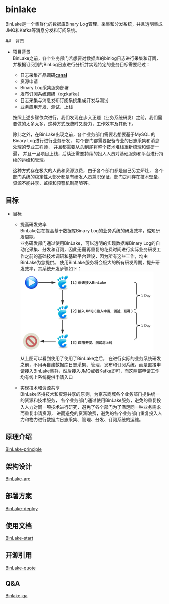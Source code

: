 # binlake 

BinLake是一个集群化的数据库Binary Log管理、采集和分发系统，并且透明集成JMQ和Kafka等消息分发和订阅系统。

##　背景

* 项目背景  
    BinLake之前，各个业务部门若想要对数据库的binlog日志进行采集和订阅，并根据订阅到的BinLog日志进行分析并实现特定的业务目标需要经过：
    
    * 日志采集产品调研[**canal**](https://github.com/alibaba/canal)
    * 资源申请
    * Binary Log采集服务部署
    * 发布订阅系统调研（eg:kafka）
    * 日志采集与消息发布订阅系统集成开发与测试
    * 业务应用开发、测试、上线  

    按照上述步骤依次进行，我们发现在步入正题（业务系统研发）之前，我们需要做的太多太多，这种方式既费时又费力，工作效率及其低下。  
    
    除此之外，在BinLake出现之前，各个业务部门需要若想要基于MySQL 的Binary Log进行进行业务研发， 每个部门都需要配备专业的日志采集和消息处理的专业工程师，
    并且都需要从头到尾将整个技术堆栈重新梳理和调研一遍， 并且一旦项目上线，后续还需要持续的投入人员对基础服务和平台进行持续的运维和管理。    
    
    这种方式存在极大的人员和资源浪费，由于各个部门都是自己另立炉灶， 各个部门系统的稳定性大部分都是有研发人员兼职保证、部门之间存在技术壁垒、资源不能共享、监控和预警机制简陋等。

## 目标  
* 目标    
    * 提高研发效率  
        BinLake旨在提高基于数据库Binary Log的业务系统的研发效率，缩短研发周期。  
        业务研发部门通过使用BinLake，可以透明的实现数据库Binary Log的自动化采集、分发和订阅，因此无需再重复的花费时间进行实际业务研发工作之前的基础技术调研和基础平台建设，因为所有这些工作，均由BinLake为您提供。
        使用BinLake服务将会极大的所有研发周期，提升研发效率，其系统开发步骤如下：    
        ![image](./doc/app-procedure.png)    
        从上图可以看到使用了使用了BinLake之后， 在进行实际的业务系统研发之前，不用再自建数据库日志采集、管理、发布和订阅系统，而是直接申请接入BinLake集群，然后接入JMQ或者Kafka即可，而这两部申请工作均有线上系统提供申请入口
        
    * 实现技术和资源共享  
        BinLake坚持技术和资源共享的原则，为京东商城各个业务部门提供统一的资源和技术服务，
        各个业务部门通过使用BinLake服务，避免的重复投入人力对同一项技术进行研究，避免了各个部门为了满足同一种业务需求而重复申请资源，
        进而避免的资源浪费，避免的各个业务部门重复投入人力和物力进行数据库日志采集、管理、分发、订阅系统的运维。

## 原理介绍  
[BinLake-principle](./doc/binlake-principle.md)  

## 架构设计  
[BinLake-arc](./doc/binlake-arc.md)  

## 部署方案  
[BinLake-deploy](./doc/binlake-deploy.md)  

## 使用文档  
[BinLake-start](./doc/binlake-start.md)  

## 开源引用  
[BinLake-quote](./doc/binlake-quote.md)

## Q&A 
[Binlake-qa](./doc/binlake-qa.md)  

